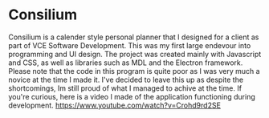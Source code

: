 # Consilium

Consilium is a calender style personal planner that I designed for a client as part of VCE Software Development. 
This was my first large endevour into programming and UI design. The project was created mainly with Javascript and CSS, as well as libraries such as MDL and the Electron framework. Please note that the code in this program is quite poor as I was very much a novice at the time I made it. I've decided to leave this up as despite the shortcomings, Im still proud of what I managed to achive at the time. If you're curious, here is a video I made of the application functioning during development. https://www.youtube.com/watch?v=Crohd9rd2SE
